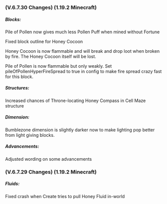 ### **(V.6.7.30 Changes) (1.19.2 Minecraft)**

##### Blocks:
Pile of Pollen now gives much less Pollen Puff when mined without Fortune

Fixed block outline for Honey Cocoon

Honey Cocoon is now flammable and will break and drop loot when broken by fire. The Honey Cocoon itself will be lost.

Pile of Pollen is now flammable but only weakly. Set pileOfPollenHyperFireSpread to true in config to make fire spread crazy fast for this block.

##### Structures:
Increased chances of Throne-locating Honey Compass in Cell Maze structure

##### Dimension:
Bumblezone dimension is slightly darker now to make lighting pop better from light giving blocks.

##### Advancements:
Adjusted wording on some advancements


### **(V.6.7.29 Changes) (1.19.2 Minecraft)**

##### Fluids:
Fixed crash when Create tries to pull Honey Fluid in-world
